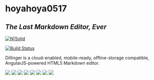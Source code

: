 # hoyahoya0517
## _The Last Markdown Editor, Ever_




[![N|Solid](https://cldup.com/dTxpPi9lDf.thumb.png)](https://nodesource.com/products/nsolid)

[![Build Status](https://travis-ci.org/joemccann/dillinger.svg?branch=master)](https://travis-ci.org/joemccann/dillinger)

Dillinger is a cloud-enabled, mobile-ready, offline-storage compatible,
AngularJS-powered HTML5 Markdown editor.


<img src="https://img.shields.io/badge/Python-3766AB?style=flat-square&logo=Python&logoColor=white"/></a> <img src
="https://img.shields.io/badge/BB-E34F26?style=flat-square&logo=AA&logoColor=white"/></a> <img src
="https://img.shields.io/badge/JavaScript-F7DF1E?style=flat-square&logo=JavaScript&logoColor=white"/></a> <img src
="https://img.shields.io/badge/JavaScript-F7DF1E?style=flat-square&logo=JavaScript&logoColor=white"/></a> <img src
="https://img.shields.io/badge/JavaScript-F7DF1E?style=flat-square&logo=JavaScript&logoColor=white"/></a> <img src
="https://img.shields.io/badge/JavaScript-F7DF1E?style=flat-square&logo=JavaScript&logoColor=white"/></a> <img src
="https://img.shields.io/badge/JavaScript-F7DF1E?style=flat-square&logo=JavaScript&logoColor=white"/></a> <img src
="https://img.shields.io/badge/JavaScript-F7DF1E?style=flat-square&logo=JavaScript&logoColor=white"/></a>


